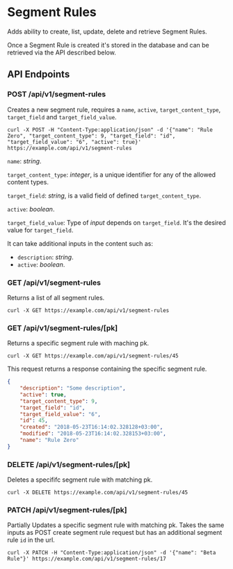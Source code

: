 # Segment Rules

Adds ability to create, list, update, delete and retrieve Segment Rules.

Once a Segment Rule is created it's stored in the database and can be retrieved via the API described below.

## API Endpoints

### POST /api/v1/segment-rules

Creates a new segment rule, requires a `name`, `active`,  `target_content_type`, `target_field` and `target_field_value`.

```console
curl -X POST -H "Content-Type:application/json" -d '{"name": "Rule Zero", "target_content_type": 9, "target_field": "id", "target_field_value": "6", "active": true}' https://example.com/api/v1/segment-rules
```

`name`: *string*.

`target_content_type`: *integer*, is a unique identifier for any of the allowed content types.

`target_field`: *string*, is a valid field of defined `target_content_type`.

`active`: *boolean*.

`target_field_value`: Type of *input* depends on `target_field`. It's the desired value for `target_field`.

It can take additional inputs in the content such as:

- `description`: *string*.
- `active`: *boolean*.

### GET /api/v1/segment-rules

Returns a list of all segment rules.

```console
curl -X GET https://example.com/api/v1/segment-rules
```

### GET /api/v1/segment-rules/[pk]

Returns a specific segment rule with maching pk.

```console
curl -X GET https://example.com/api/v1/segment-rules/45
```

This request returns a response containing the specific segment rule.

```json
{
    "description": "Some description",
    "active": true,
    "target_content_type": 9,
    "target_field": "id",
    "target_field_value": "6",
    "id": 45,
    "created": "2018-05-23T16:14:02.328128+03:00",
    "modified": "2018-05-23T16:14:02.328153+03:00",
    "name": "Rule Zero"
}

```

### DELETE /api/v1/segment-rules/[pk]

Deletes a specififc segment rule with matching pk.

```console
curl -X DELETE https://example.com/api/v1/segment-rules/45
```

### PATCH /api/v1/segment-rules/[pk]

Partially Updates a specific segment rule with matching pk. Takes the same inputs as POST create segment rule request but has an additional segment rule `id` in the url.

```console
curl -X PATCH -H "Content-Type:application/json" -d '{"name": "Beta Rule"}' https://example.com/api/v1/segment-rules/17
```
